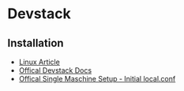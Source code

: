 # Devstack

## Installation
- [Linux Article](http://www.linux.com/learn/tutorials/866101-how-to-test-drive-openstack)
- [Offical Devstack Docs](http://docs.openstack.org/developer/devstack/)
- [Offical Single Maschine Setup - Initial local.conf](http://docs.openstack.org/developer/devstack/guides/single-machine.html)
